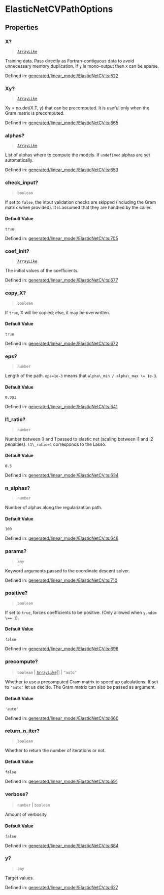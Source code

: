 # ElasticNetCVPathOptions

## Properties

### X?

> [`ArrayLike`](../types/ArrayLike.md)

Training data. Pass directly as Fortran-contiguous data to avoid unnecessary memory duplication. If `y` is mono-output then `X` can be sparse.

Defined in:  [generated/linear\_model/ElasticNetCV.ts:622](https://github.com/transitive-bullshit/scikit-learn-ts/blob/b59c1ff/packages/sklearn/src/generated/linear_model/ElasticNetCV.ts#L622)

### Xy?

> [`ArrayLike`](../types/ArrayLike.md)

Xy = np.dot(X.T, y) that can be precomputed. It is useful only when the Gram matrix is precomputed.

Defined in:  [generated/linear\_model/ElasticNetCV.ts:665](https://github.com/transitive-bullshit/scikit-learn-ts/blob/b59c1ff/packages/sklearn/src/generated/linear_model/ElasticNetCV.ts#L665)

### alphas?

> [`ArrayLike`](../types/ArrayLike.md)

List of alphas where to compute the models. If `undefined` alphas are set automatically.

Defined in:  [generated/linear\_model/ElasticNetCV.ts:653](https://github.com/transitive-bullshit/scikit-learn-ts/blob/b59c1ff/packages/sklearn/src/generated/linear_model/ElasticNetCV.ts#L653)

### check\_input?

> `boolean`

If set to `false`, the input validation checks are skipped (including the Gram matrix when provided). It is assumed that they are handled by the caller.

#### Default Value

`true`

Defined in:  [generated/linear\_model/ElasticNetCV.ts:705](https://github.com/transitive-bullshit/scikit-learn-ts/blob/b59c1ff/packages/sklearn/src/generated/linear_model/ElasticNetCV.ts#L705)

### coef\_init?

> [`ArrayLike`](../types/ArrayLike.md)

The initial values of the coefficients.

Defined in:  [generated/linear\_model/ElasticNetCV.ts:677](https://github.com/transitive-bullshit/scikit-learn-ts/blob/b59c1ff/packages/sklearn/src/generated/linear_model/ElasticNetCV.ts#L677)

### copy\_X?

> `boolean`

If `true`, X will be copied; else, it may be overwritten.

#### Default Value

`true`

Defined in:  [generated/linear\_model/ElasticNetCV.ts:672](https://github.com/transitive-bullshit/scikit-learn-ts/blob/b59c1ff/packages/sklearn/src/generated/linear_model/ElasticNetCV.ts#L672)

### eps?

> `number`

Length of the path. `eps=1e-3` means that `alpha\_min / alpha\_max \= 1e-3`.

#### Default Value

`0.001`

Defined in:  [generated/linear\_model/ElasticNetCV.ts:641](https://github.com/transitive-bullshit/scikit-learn-ts/blob/b59c1ff/packages/sklearn/src/generated/linear_model/ElasticNetCV.ts#L641)

### l1\_ratio?

> `number`

Number between 0 and 1 passed to elastic net (scaling between l1 and l2 penalties). `l1\_ratio=1` corresponds to the Lasso.

#### Default Value

`0.5`

Defined in:  [generated/linear\_model/ElasticNetCV.ts:634](https://github.com/transitive-bullshit/scikit-learn-ts/blob/b59c1ff/packages/sklearn/src/generated/linear_model/ElasticNetCV.ts#L634)

### n\_alphas?

> `number`

Number of alphas along the regularization path.

#### Default Value

`100`

Defined in:  [generated/linear\_model/ElasticNetCV.ts:648](https://github.com/transitive-bullshit/scikit-learn-ts/blob/b59c1ff/packages/sklearn/src/generated/linear_model/ElasticNetCV.ts#L648)

### params?

> `any`

Keyword arguments passed to the coordinate descent solver.

Defined in:  [generated/linear\_model/ElasticNetCV.ts:710](https://github.com/transitive-bullshit/scikit-learn-ts/blob/b59c1ff/packages/sklearn/src/generated/linear_model/ElasticNetCV.ts#L710)

### positive?

> `boolean`

If set to `true`, forces coefficients to be positive. (Only allowed when `y.ndim \== 1`).

#### Default Value

`false`

Defined in:  [generated/linear\_model/ElasticNetCV.ts:698](https://github.com/transitive-bullshit/scikit-learn-ts/blob/b59c1ff/packages/sklearn/src/generated/linear_model/ElasticNetCV.ts#L698)

### precompute?

> `boolean` \| [`ArrayLike`](../types/ArrayLike.md)[] \| `"auto"`

Whether to use a precomputed Gram matrix to speed up calculations. If set to `'auto'` let us decide. The Gram matrix can also be passed as argument.

#### Default Value

`'auto'`

Defined in:  [generated/linear\_model/ElasticNetCV.ts:660](https://github.com/transitive-bullshit/scikit-learn-ts/blob/b59c1ff/packages/sklearn/src/generated/linear_model/ElasticNetCV.ts#L660)

### return\_n\_iter?

> `boolean`

Whether to return the number of iterations or not.

#### Default Value

`false`

Defined in:  [generated/linear\_model/ElasticNetCV.ts:691](https://github.com/transitive-bullshit/scikit-learn-ts/blob/b59c1ff/packages/sklearn/src/generated/linear_model/ElasticNetCV.ts#L691)

### verbose?

> `number` \| `boolean`

Amount of verbosity.

#### Default Value

`false`

Defined in:  [generated/linear\_model/ElasticNetCV.ts:684](https://github.com/transitive-bullshit/scikit-learn-ts/blob/b59c1ff/packages/sklearn/src/generated/linear_model/ElasticNetCV.ts#L684)

### y?

> `any`

Target values.

Defined in:  [generated/linear\_model/ElasticNetCV.ts:627](https://github.com/transitive-bullshit/scikit-learn-ts/blob/b59c1ff/packages/sklearn/src/generated/linear_model/ElasticNetCV.ts#L627)
